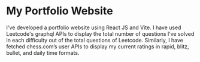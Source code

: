 # My Portfolio Website
I've developed a portfolio website using React JS and Vite. I have used Leetcode's graphql APIs to display the total number of questions I’ve solved in each difficulty out of the total questions of Leetcode.
Similarly, I have fetched chess.com’s user APIs to display my current ratings in rapid, blitz, bullet, and daily time formats.
